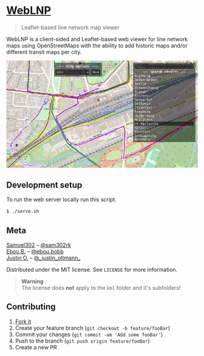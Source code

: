 <!-- <img align="left" src="meta/icon.png" width="160" alt="WebLNP's icon"> -->

# [WebLNP](https://weblnp.gamingcraft.de/)
> Leaflet-based line network map viewer 

WebLNP is a client-sided and Leaflet-based web viewer for line network maps using OpenStreetMaps
with the ability to add historic maps and/or different transit maps per city.

![](meta/header.png)

## Development setup
To run the web server locally run this script.
```sh
$ ./serve.sh
```

## Meta

[Samuel302](https://www.github.com/samuel-302) – [@sam302rk](https://instagram.com/sam302rk)<br>
[Ebou B.](https://www.instagram.com/ebou.bobb/) – [@ebou.bobb](https://www.instagram.com/ebou.bobb/)<br>
[Justin O.](https://www.instagram.com/_justin_oltmann_/) – [@\_justin\_oltmann\_](https://www.instagram.com/_justin_oltmann_/)<br>

Distributed under the MIT license. See ``LICENSE`` for more information.

> **Warning**<br/>
> The license does **not** apply to the `kml` folder and it's subfolders!

## Contributing

1. [Fork it](https://github.com/samuel-302/weblnp/fork)
2. Create your feature branch (`git checkout -b feature/fooBar`)
3. Commit your changes (`git commit -am 'Add some fooBar'`)
4. Push to the branch (`git push origin feature/fooBar`)
5. Create a new PR